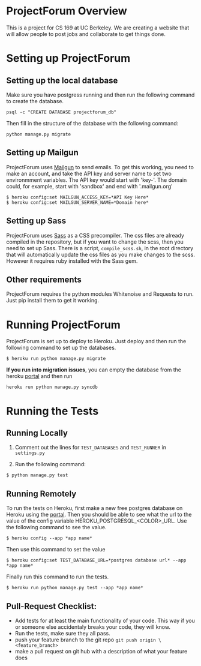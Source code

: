 # ProjectForum Overview

This is a project for CS 169 at UC Berkeley. We are creating a website that will
allow people to post jobs and collaborate to get things done.

# Setting up ProjectForum

## Setting up the local database

Make sure you have postgress running and then run the following command to create the database.

```
psql -c "CREATE DATABASE projectforum_db"
```

Then fill in the structure of the database with the following command:
```
python manage.py migrate
```

## Setting up Mailgun

ProjectForum uses [Mailgun](https://mailgun.com) to send emails. To get this
working, you need to make an account, and take the API key and server name to
set two environmment variables. The API key would start with 'key-'. The domain
could, for example, start with 'sandbox' and end with '.mailgun.org'

```
$ heroku config:set MAILGUN_ACCESS_KEY=*API Key Here*
$ heroku config:set MAILGUN_SERVER_NAME=*Domain here*
```

## Setting up Sass

ProjectForum uses [Sass](http://sass-lang.com/) as a CSS precompiler. The css
files are already compiled in the repository, but if you want to change the
scss, then you need to set up Sass. There is a script, `compile_scss.sh`, in the
root directory that will automatically update the css files as you make changes
to the scss. However it requires ruby installed with the Sass gem.

## Other requirements

ProjectForum requires the python modules Whitenoise and Requests to run. Just
pip install them to get it working.

# Running ProjectForum

ProjectForum is set up to deploy to Heroku. Just deploy and then run the
following command to set up the databases.

```
$ heroku run python manage.py migrate
```

**If you run into migration issues**, you can empty the database from the heroku [portal](https://dashboard.heroku.com/apps) and then run

```
heroku run python manage.py syncdb
````

# Running the Tests

## Running Locally

1. Comment out the lines for `TEST_DATABASES` and `TEST_RUNNER` in `settings.py`

1. Run the following command:

```
$ python manage.py test
```

## Running Remotely

To run the tests on Heroku, first make a new free postgres database on Heroku using the [portal](https://dashboard.heroku.com/apps). Then you should be able to see what the url to the value of the config variable HEROKU_POSTGRESQL_\<COLOR>_URL. Use the following command to see the value.

```
$ heroku config --app *app name*
```

Then use this command to set the value

```
$ heroku config:set TEST_DATABASE_URL=*postgres database url* --app *app name*
```

Finally run this command to run the tests.

```
$ heroku run python manage.py test --app *app name*
```

## Pull-Request Checklist:
* Add tests for at least the main functionality of your code. This way if you or someone else accidentaly breaks your code, they will know.
* Run the tests, make sure they all pass.
* push your feature branch to the git repo `git push origin \<feature_branch>`
* make a pull request on git hub with a description of what your feature does
